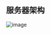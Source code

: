 服务器架构
-------------


![image](https://cloud.githubusercontent.com/assets/4953205/8372775/ea0d402a-1c18-11e5-96a4-c7c2dadcedd3.png)